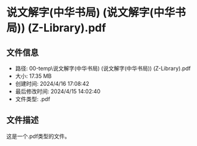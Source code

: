 ﻿# 说文解字(中华书局) (说文解字(中华书局)) (Z-Library).pdf

## 文件信息
- 路径: 00-temp\说文解字(中华书局) (说文解字(中华书局)) (Z-Library).pdf
- 大小: 17.35 MB
- 创建时间: 2024/4/16 17:08:42
- 最后修改时间: 2024/4/15 14:02:40
- 文件类型: .pdf

## 文件描述
这是一个.pdf类型的文件。


